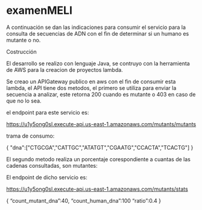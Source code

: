 # examenMELI

A continuación se dan las indicaciones para consumir el servicio para la consulta de secuencias de ADN con el fin de determinar si un humano es mutante o no.

Costrucción

El desarrollo se realizo con lenguaje Java, se contruyo con la herramienta de AWS para la creacion de proyectos lambda.

Se creao un APIGateway publico en aws con el fin de consumir esta lambda, el API tiene dos metodos, el primero se utiliza para enviar la secuencia a analizar,
este retorna 200 cuando es mutante o 403 en caso de que no lo sea.

el endpoint para este servicio es:

 https://u1y5ong0sl.execute-api.us-east-1.amazonaws.com/mutants/mutants
 
 trama de consumo:
 
 {
    "dna":["CTGCGA","CATTGC","ATATGT","CGAATG","CCACTA","TCACTG"]
}

El segundo metodo realiza un porcentaje corespondiente a cuantas de las cadenas consultadas, son mutantes:

El endpoint de dicho servicio es:

 https://u1y5ong0sl.execute-api.us-east-1.amazonaws.com/mutants/stats
 
 { “count_mutant_dna”:40, 
   “count_human_dna”:100 
   “ratio”:0.4
   }
